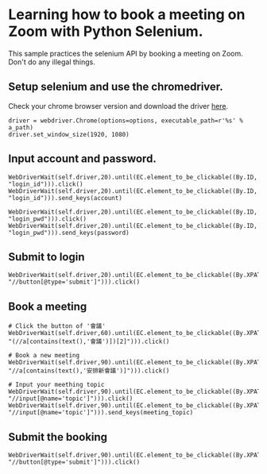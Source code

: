 # Learning how to book a meeting on Zoom with Python Selenium.

This sample practices the selenium API by booking a meeting on Zoom. Don't do any illegal things.

## Setup selenium and use the chromedriver. 
Check your chrome browser version and download the driver [here](https://chromedriver.chromium.org/downloads).
```
driver = webdriver.Chrome(options=options, executable_path=r'%s' % a_path)
driver.set_window_size(1920, 1080)
```

## Input account and password.
```
WebDriverWait(self.driver,20).until(EC.element_to_be_clickable((By.ID, "login_id"))).click()
WebDriverWait(self.driver,20).until(EC.element_to_be_clickable((By.ID, "login_id"))).send_keys(account)

WebDriverWait(self.driver,20).until(EC.element_to_be_clickable((By.ID, "login_pwd"))).click()
WebDriverWait(self.driver,20).until(EC.element_to_be_clickable((By.ID, "login_pwd"))).send_keys(password)
```

## Submit to login
```
WebDriverWait(self.driver,20).until(EC.element_to_be_clickable((By.XPATH, "//button[@type='submit']"))).click()
```

## Book a meeting
```
# Click the button of '會議'
WebDriverWait(self.driver,60).until(EC.element_to_be_clickable((By.XPATH, "(//a[contains(text(),'會議')])[2]"))).click()

# Book a new meeting
WebDriverWait(self.driver,90).until(EC.element_to_be_clickable((By.XPATH, "//a[contains(text(),'安排新會議')]"))).click()

# Input your meething topic
WebDriverWait(self.driver,90).until(EC.element_to_be_clickable((By.XPATH, "//input[@name='topic']"))).click()
WebDriverWait(self.driver,90).until(EC.element_to_be_clickable((By.XPATH, "//input[@name='topic']"))).send_keys(meeting_topic)
```

## Submit the booking
```
WebDriverWait(self.driver,90).until(EC.element_to_be_clickable((By.XPATH, "//button[@type='submit']"))).click()
```


